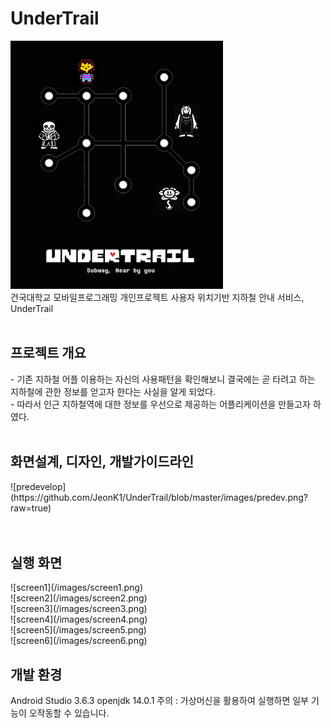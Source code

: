 # UnderTrail
![mainPoster](/images/main.png)
<br>건국대학교 모바일프로그래밍 개인프로젝트 사용자 위치기반 지하철 안내 서비스, UnderTrail 
<br><br>
<h2>프로젝트 개요</h2>
- 기존 지하철 어플 이용하는 자신의 사용패턴을 확인해보니 결국에는 곧 타려고 하는 지하철에 관한 정보를 얻고자 한다는 사실을 알게 되었다.<br>
- 따라서 인근 지하철역에 대한 정보를 우선으로 제공하는 어플리케이션을 만들고자 하였다.
<br><br>
<h2>화면설계, 디자인, 개발가이드라인</h2>
![predevelop](https://github.com/JeonK1/UnderTrail/blob/master/images/predev.png?raw=true)
<br>
<br><br>
<h2>실행 화면</h2>
![screen1](/images/screen1.png)
<br>
![screen2](/images/screen2.png)
<br>
![screen3](/images/screen3.png)
<br>
![screen4](/images/screen4.png)
<br>
![screen5](/images/screen5.png)
<br>
![screen6](/images/screen6.png)
<br>
<h2>개발 환경</h2>
Android Studio 3.6.3
openjdk 14.0.1
주의 : 가상머신을 활용하여 실행하면 일부 기능이 오작동할 수 있습니다.
